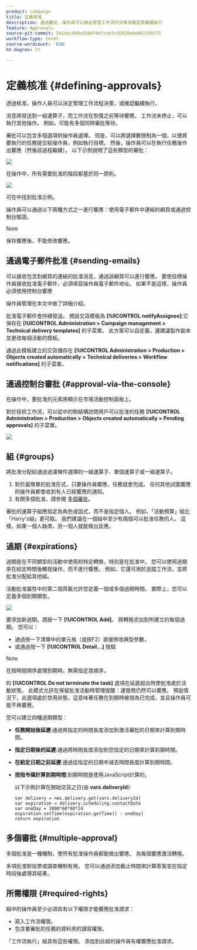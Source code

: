 ```yaml
---
product: campaign
title: 定義核准
description: 通過審批，操作員可以做出管理工作流的決策或確認其繼續執行
feature: Approvals
source-git-commit: 2b1dec4b9c456df4dfcebfe10d18e0ab01599275
workflow-type: tm+mt
source-wordcount: '838'
ht-degree: 2%

---
```


# 定義核准 {#defining-approvals}



透過核准，操作人員可以決定管理工作流程決策，或確認繼續執行。

消息將發送到一組運算子，而工作流在恢復之前等待響應。 工作流未停止，可以執行其他操作。 例如，可能有多個同時審批等待。

審批可以包含多個選項供操作員選擇。 但是，可以將選擇數限制為一個，以便將要執行的任務提交給操作員，例如執行目標。 然後，操作員可以在執行任務後作出響應（然後該過程繼續）。 以下示例說明了這些類型的審批：

![](assets/validation-1.png)

在操作中，所有需要批准的階段都基於同一原則。

![](assets/validation-1-in-op.png)

可在中找到批准示例。

操作員可以通過以下兩種方式之一進行響應：使用電子郵件中連結的網頁或通過控制台驗證。

>[!NOTE]
>
>保存響應後，不能修改響應。

## 通過電子郵件批准 {#sending-emails}

可以接收包含到網頁的連結的批准消息，通過該網頁可以進行響應。 要使目標操作員接收批准電子郵件，必須填寫操作員電子郵件地址。 如果不是這樣，操作員必須使用控制台響應

操作員管理在本文中做了詳細介紹。

批准電子郵件會持續發送。 預設交貨模板為 **[!UICONTROL notifyAssignee]**:它保存在 **[!UICONTROL Administration > Campaign management > Technical delivery templates]** 的子菜單。 此方案可以自定義，還建議製作副本並更改每個活動的模板。

通過此模板建立的交貨儲存在 **[!UICONTROL Administration > Production > Objects created automatically > Technical deliveries > Workflow notifications]** 的子菜單。

## 通過控制台審批 {#approval-via-the-console}

在操作中，要批准的元素將顯示在市場活動控制面板上。

對於技術工作流，可以從中的樹結構訪問用戶可以批准的任務 **[!UICONTROL Administration > Production > Objects created automatically > Pending approvals]** 的子菜單。

![](assets/validation-node.png)

## 組 {#groups}

將批准分配給通過過濾條件選擇的一組運算子、單個運算子或一組運算子。

1. 對於最簡單的批准形式，只要操作員響應，任務就會完成。 任何其他試圖響應的操作員都會收到有人已經響應的通知。
1. 有關多個批准，請參閱 [多個審批](#multiple-approval)。

審批的運算子組應指定為角色或函式，而不是指定個人。 例如，「活動預算」組比「Harry&#39;s組」更可取。 我們建議在一個組中至少有兩個可以批准任務的人。 這樣，如果一個人缺席，另一個人就能做出反應。

## 過期 {#expirations}

過期是在不同類型的活動中使用的特定轉換，特別是在批准中。 您可以使用過期來在給定時間後觸發操作，而不進行響應。 例如，它還可用於追蹤工作流，並將批准分配給其他組。

活動批准屬性中的第二個頁籤允許您定義一個或多個過期時間。 實際上，您可以定義多個到期類型。

![](assets/expiration.png)

要添加新過期，請按一下 **[!UICONTROL Add]**。 將轉換添加到所建立的每個過期。 您可以：

* 通過按一下清單中的單元格（或按F2）直接修改典型參數，
* 或通過按一下 **[!UICONTROL Detail...]** 按鈕

>[!NOTE]
>
>在按時間順序處理到期時，無需指定其順序。

的 **[!UICONTROL Do not terminate the task]** 選項在延遲超出時使批准處於活動狀態。 此模式允許在保留批准活動時管理提醒：運營商仍然可以響應。 預設情況下，此選項處於禁用狀態，這意味著任務在到期時被視為已完成，並且操作員可能不再響應。

您可以建立四種過期類型：

* **任務開始後延遲**:通過將指定的時間長度添加到激活審批的日期來計算到期時間。
* **指定日期後的延遲**:通過將時間長度添加到您指定的日期來計算到期時間。
* **在給定日期之前延遲**:通過從指定的日期中減去時間長度計算到期時間。
* **按指令碼計算到期時間**:到期時間是使用JavaScript計算的。

   以下示例計算在開始交貨之日(由 **vars.deliveryId**):

   ```
   var delivery = nms.delivery.get(vars.deliveryId)
   var expiration = delivery.scheduling.contactDate
   var oneDay = 1000*60*60*24
   expiration.setTime(expiration.getTime() - oneDay)
   return expiration
   ```

## 多個審批 {#multiple-approval}

多個批准是一種機制，使所有批准操作員都能做出響應。 為每個響應激活轉換。

多項批准對投票或調查機制有用。 您可以通過添加截止時間來計算答案並在指定時段後處理其結果。

## 所需權限 {#required-rights}

組中的操作員至少必須具有以下權限才能響應批准請求：

* 寫入工作流權限。
* 包含要審批的任務的資料夾的讀寫權限。

「工作流執行」組具有這些權限。 添加到此組的操作員有權響應批准請求。
